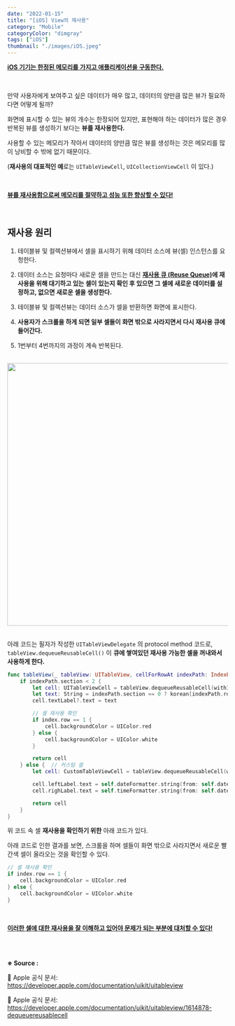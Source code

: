 ```yaml
---
date: "2022-01-15"
title: "[iOS] View의 재사용"
category: "Mobile"
categoryColor: "dimgray"
tags: ["iOS"]
thumbnail: "./images/iOS.jpeg"
---
```


**<u>iOS 기기는 한정된 메모리를 가지고 애플리케이션을 구동한다.</u>**

<br />

만약 사용자에게 보여주고 싶은 데이터가 매우 많고, 데이터의 양만큼 많은 뷰가 필요하다면 어떻게 될까?

화면에 표시할 수 있는 뷰의 개수는 한정되어 있지만, 표현해야 하는 데이터가 많은 경우 반복된 뷰를 생성하기 보다는 **뷰를 재사용한다.**

사용할 수 있는 메모리가 작아서 데이터의 양만큼 많은 뷰를 생성하는 것은 메모리를 많이 낭비할 수 밖에 없기 때문이다.

(**재사용의 대표적인 예**로는 `UITableViewCell`, `UICollectionViewCell` 이 있다.)

<br />

**<u>뷰를 재사용함으로써 메모리를 절약하고 성능 또한 향상할 수 있다!</u>**

<br />

## 재사용 원리

1. 테이블뷰 및 컬렉션뷰에서 셀을 표시하기 위해 데이터 소스에 뷰(셀) 인스턴스를 요청한다.

2. 데이터 소스는 요청마다 새로운 셀을 만드는 대신 **<u>재사용 큐 (Reuse Queue)</u>에 재사용을 위해 대기하고 있는 셀이 있는지 확인 후 있으면 그 셀에 새로운 데이터를 설정하고, 없으면 새로운 셀을 생성한다.**

3. 테이블뷰 및 컬렉션뷰는 데이터 소스가 셀을 반환하면 화면에 표시한다.

4. **사용자가 스크롤을 하게 되면 일부 셀들이 화면 밖으로 사라지면서 다시 재사용 큐에 들어간다.**

5. 1번부터 4번까지의 과정이 계속 반복된다.

<br />

<div style="text-align: center">
  <img src="https://cphinf.pstatic.net/mooc/20180123_238/1516693254362pGT39_PNG/126_0.png" width="600">
</div>

<br />

아래 코드는 필자가 작성한 `UITableViewDelegate` 의 protocol method 코드로,  `tableView.dequeueReusableCell()` 이 **큐에 쌓여있던 재사용 가능한 셀을 꺼내와서 사용하게 한다.**

```swift
func tableView(_ tableView: UITableView, cellForRowAt indexPath: IndexPath) -> UITableViewCell {
    if indexPath.section < 2 {
        let cell: UITableViewCell = tableView.dequeueReusableCell(withIdentifier: self.cellIdentifier, for: indexPath)
        let text: String = indexPath.section == 0 ? korean[indexPath.row] : english[indexPath.row]
        cell.textLabel?.text = text

        // 셀 재사용 확인
        if index.row == 1 {
            cell.backgroundColor = UIColor.red
        } else {
            cell.backgroundColor = UIColor.white
        }

        return cell
    } else {  // 커스텀 셀
        let cell: CustomTableViewCell = tableView.dequeueReusableCell(withIdentifier: self.customCellIdentifier, for: indexPath) as! CustomTableViewCell

        cell.leftLabel.text = self.dateFormatter.string(from: self.dates[indexPath.row])
        cell.righLabel.text = self.timeFormatter.string(from: self.dates[indexPath.row])

        return cell
    }
}
```

위 코드 속 셀 **재사용을 확인하기 위한** 아래 코드가 있다.

아래 코드로 인한 결과를 보면, 스크롤을 하며 셀들이 화면 밖으로 사라지면서 새로운 빨간색 셀이 올라오는 것을 확인할 수 있다.

```swift
// 셀 재사용 확인
if index.row == 1 {
    cell.backgroundColor = UIColor.red
} else {
    cell.backgroundColor = UIColor.white
}
```

<br />

**<u>이러한 셀에 대한 재사용을 잘 이해하고 있어야 문제가 되는 부분에 대처할 수 있다!</u>**

<br />
<br />

**※ Source :**

🍎 Apple 공식 문서: https://developer.apple.com/documentation/uikit/uitableview

🍎 Apple 공식 문서: https://developer.apple.com/documentation/uikit/uitableview/1614878-dequeuereusablecell